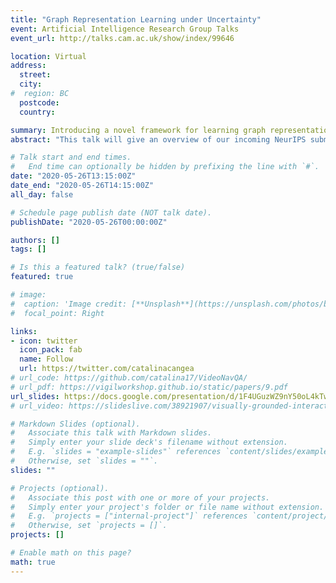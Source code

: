 ```yaml
---
title: "Graph Representation Learning under Uncertainty"
event: Artificial Intelligence Research Group Talks
event_url: http://talks.cam.ac.uk/show/index/99646

location: Virtual
address:
  street: 
  city: 
#  region: BC
  postcode: 
  country: 

summary: Introducing a novel framework for learning graph representations while incorporating uncertainty modelling.
abstract: "This talk will give an overview of our incoming NeurIPS submission. We present a framework for learning to represent graph-structured data under uncertainty and evaluate it on a series of existing and novel tasks. The latter include Cellular Automata and a subset of Cora-full for mixed-class and few-shot learning, whereas the existing data comes from geometric and biological domains."

# Talk start and end times.
#   End time can optionally be hidden by prefixing the line with `#`.
date: "2020-05-26T13:15:00Z"
date_end: "2020-05-26T14:15:00Z"
all_day: false

# Schedule page publish date (NOT talk date).
publishDate: "2020-05-26T00:00:00Z"

authors: []
tags: []

# Is this a featured talk? (true/false)
featured: true

# image:
#  caption: 'Image credit: [**Unsplash**](https://unsplash.com/photos/bzdhc5b3Bxs)'
#  focal_point: Right

links:
- icon: twitter
  icon_pack: fab
  name: Follow
  url: https://twitter.com/catalinacangea
# url_code: https://github.com/catalina17/VideoNavQA/
# url_pdf: https://vigilworkshop.github.io/static/papers/9.pdf
url_slides: https://docs.google.com/presentation/d/1F4UGuzWZ9nY50oL4kTwWUv4BR_dB2b_YGJ4uF-zuwDI/
# url_video: https://slideslive.com/38921907/visually-grounded-interaction-and-language-2

# Markdown Slides (optional).
#   Associate this talk with Markdown slides.
#   Simply enter your slide deck's filename without extension.
#   E.g. `slides = "example-slides"` references `content/slides/example-slides.md`.
#   Otherwise, set `slides = ""`.
slides: ""

# Projects (optional).
#   Associate this post with one or more of your projects.
#   Simply enter your project's folder or file name without extension.
#   E.g. `projects = ["internal-project"]` references `content/project/deep-learning/index.md`.
#   Otherwise, set `projects = []`.
projects: []

# Enable math on this page?
math: true
---
```

